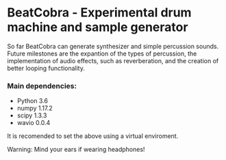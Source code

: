 # BeatCobra - Experimental drum machine and sample generator

So far BeatCobra can generate synthesizer and simple percussion sounds. Future milestones are the expantion of the types of percussion, the implementation of audio effects, such as reverberation, and the creation of better looping functionality.

### Main dependencies:

- Python 3.6
- numpy 1.17.2
- scipy 1.3.3
- wavio 0.0.4

It is recomended to set the above using a virtual enviroment.

Warning: Mind your ears if wearing headphones!

